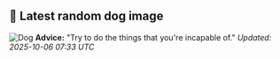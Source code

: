 ## 🐶 Latest random dog image
![Dog](https://images.dog.ceo/breeds/sheepdog-shetland/n02105855_9857.jpg)
**Advice:** "Try to do the things that you're incapable of."
*Updated: 2025-10-06 07:33 UTC*
